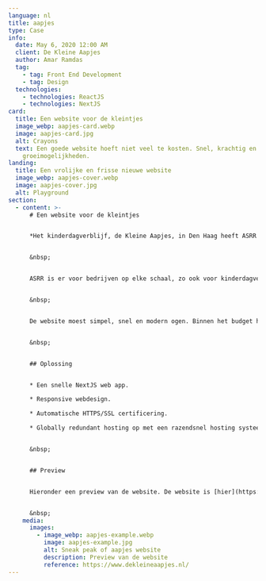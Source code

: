 ```yaml
---
language: nl
title: aapjes
type: Case
info:
  date: May 6, 2020 12:00 AM
  client: De Kleine Aapjes
  author: Amar Ramdas
  tag:
    - tag: Front End Development
    - tag: Design
  technologies:
    - technologies: ReactJS
    - technologies: NextJS
card:
  title: Een website voor de kleintjes
  image_webp: aapjes-card.webp
  image: aapjes-card.jpg
  alt: Crayons
  text: Een goede website hoeft niet veel te kosten. Snel, krachtig en modern met
    groeimogelijkheden.
landing:
  title: Een vrolijke en frisse nieuwe website
  image_webp: aapjes-cover.webp
  image: aapjes-cover.jpg
  alt: Playground
section:
  - content: >-
      # Een website voor de kleintjes


      *Het kinderdagverblijf, de Kleine Aapjes, in Den Haag heeft ASRR benaderd voor een simpele, snelle moderne website.*


      &nbsp;


      ASRR is er voor bedrijven op elke schaal, zo ook voor kinderdagverblijf de Kleine Aapjes in Den Haag. De website van dit bedrijf transitioneerde van een WordPress website naar een van onze NextJS webapps. 


      &nbsp;


      De website moest simpel, snel en modern ogen. Binnen het budget hebben we een van onze templates gebruikt en deze gehost op ons hosting systeem. De klant is volledig ontzorgd met de juiste resultaten.


      &nbsp;


      ## Oplossing


      * Een snelle NextJS web app.

      * Responsive webdesign.

      * Automatische HTTPS/SSL certificering.

      * Globally redundant hosting op met een razendsnel hosting systeem.


      &nbsp;


      ## Preview


      Hieronder een preview van de website. De website is [hier](https://dekleineaapjes.nl) te vinden. 


      &nbsp;
    media:
      images:
        - image_webp: aapjes-example.webp
          image: aapjes-example.jpg
          alt: Sneak peak of aapjes website
          description: Preview van de website
          reference: https://www.dekleineaapjes.nl/
---
```

